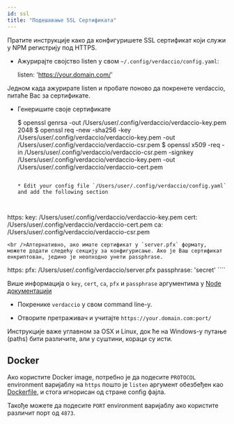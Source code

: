 ```yaml
---
id: ssl
title: "Подешавање SSL Сертификата"
---
```

Пратите инструкције како да конфигуришете SSL сертификат који служи у NPM регистрију под HTTPS.

* Ажурирајте својство listen у свом `~/.config/verdaccio/config.yaml`:

    listen: 'https://your.domain.com/'
    

Једном када ажурирате listen и пробате поново да покренете verdaccio, питаће Вас за сертификате.

* Генеришите своје сертификате

     $ openssl genrsa -out /Users/user/.config/verdaccio/verdaccio-key.pem 2048
     $ openssl req -new -sha256 -key /Users/user/.config/verdaccio/verdaccio-key.pem -out /Users/user/.config/verdaccio/verdaccio-csr.pem
     $ openssl x509 -req -in /Users/user/.config/verdaccio/verdaccio-csr.pem -signkey /Users/user/.config/verdaccio/verdaccio-key.pem -out /Users/user/.config/verdaccio/verdaccio-cert.pem
     ````
    
    * Edit your config file `/Users/user/.config/verdaccio/config.yaml` and add the following section
    
    

https: key: /Users/user/.config/verdaccio/verdaccio-key.pem cert: /Users/user/.config/verdaccio/verdaccio-cert.pem ca: /Users/user/.config/verdaccio/verdaccio-csr.pem

    <br />Алтернативно, ако имате сертификат у `server.pfx` формату, можете додати следећу секцију за конфигурисање. Ако је Ваш сертификат енкриптован, једино је неопходно унети passphrase.
    
    

https: pfx: /Users/user/.config/verdaccio/server.pfx passphrase: 'secret' ````

Више информација о `key`, `cert`, `ca`, `pfx` и `passphrase` аргументима у [Node документацији](https://nodejs.org/api/tls.html#tls_tls_createsecurecontext_options)

* Покренике `verdaccio` у свом command line-у.

* Отворите претраживач и учитајте `https://your.domain.com:port/`

Инструкције важе углавном за OSX и Linux, док ће на Windows-у путање (paths) бити различите, али у суштини, кораци су исти.

## Docker

Ако користите Docker image, потребно је да подесите `PROTOCOL` environment варијаблу на `https` пошто је `listen` аргумент обезбеђен као [Dockerfile](https://github.com/verdaccio/verdaccio/blob/master/Dockerfile#L43), и стога игнорисан од стране config фајла.

Такође можете да подесите `PORT` environment варијаблу ако користите различит порт од `4873`.